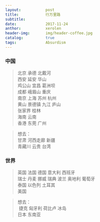 ```yaml
---
layout:           post
title:            行万里路
subtitle:         
date:             2017-11-24 
anthor:           xerolen
header-img:       img/header-coffee.jpg 	 
catalog:          true
tags:             Absurdism
---
```


### 中国

> 北京 承德 北戴河 <br>
  西安 延安 华山 <br>
  鸡公山 宜昌 葛洲坝 <br>
  成都 峨眉山 重庆 <br>
  南京 上海 苏州 杭州 <br>
  黄山 景德镇 九江 庐山 <br>
  张家界 桂林 <br>
  海南 云南 <br>
  香港 东莞 广州 <br>

> 想去： <br>
  甘肃 河西走廊 新疆  <br>
  青藏川 云贵 台湾  <br>


### 世界

> 英国 法国 德国 意大利 西班牙 <br>
  瑞士 丹麦 挪威 瑞典 波兰 奥地利 葡萄牙<br>
  泰国 以色列 土耳其 <br>
  美国 <br>

> 想去： <br>
  捷克 匈牙利 荷比卢 冰岛 <br>
  日本 东南亚 <br>
